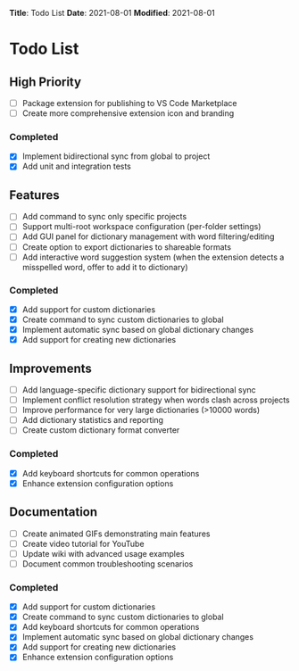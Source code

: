 **Title**: Todo List
**Date**: 2021-08-01
**Modified**: 2021-08-01
  
# Todo List

## High Priority
- [ ] Package extension for publishing to VS Code Marketplace
- [ ] Create more comprehensive extension icon and branding
### Completed
- [x] Implement bidirectional sync from global to project
- [x] Add unit and integration tests

## Features
- [ ] Add command to sync only specific projects
- [ ] Support multi-root workspace configuration (per-folder settings)
- [ ] Add GUI panel for dictionary management with word filtering/editing
- [ ] Create option to export dictionaries to shareable formats
- [ ] Add interactive word suggestion system (when the extension detects a misspelled word, offer to add it to dictionary)
### Completed
- [x] Add support for custom dictionaries
- [x] Create command to sync custom dictionaries to global
- [x] Implement automatic sync based on global dictionary changes
- [x] Add support for creating new dictionaries

## Improvements
- [ ] Add language-specific dictionary support for bidirectional sync
- [ ] Implement conflict resolution strategy when words clash across projects
- [ ] Improve performance for very large dictionaries (>10000 words)
- [ ] Add dictionary statistics and reporting
- [ ] Create custom dictionary format converter
### Completed
- [x] Add keyboard shortcuts for common operations
- [x] Enhance extension configuration options

## Documentation
- [ ] Create animated GIFs demonstrating main features
- [ ] Create video tutorial for YouTube
- [ ] Update wiki with advanced usage examples
- [ ] Document common troubleshooting scenarios
### Completed
- [x] Add support for custom dictionaries
- [x] Create command to sync custom dictionaries to global
- [x] Add keyboard shortcuts for common operations
- [x] Implement automatic sync based on global dictionary changes
- [x] Add support for creating new dictionaries
- [x] Enhance extension configuration options
